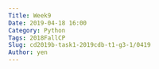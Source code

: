 ```yaml
---
Title: Week9
Date: 2019-04-18 16:00
Category: Python
Tags: 2018FallCP
Slug: cd2019b-task1-2019cdb-t1-g3-1/0419
Author: yen
---
```

